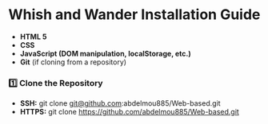 # Whish and Wander Installation Guide
- **HTML 5** 
- **CSS**
- **JavaScript (DOM manipulation, localStorage, etc.)**
- **Git** (if cloning from a repository)

### 1️⃣ Clone the Repository
- **SSH:** git clone git@github.com:abdelmou885/Web-based.git
- **HTTPS:** git clone https://github.com/abdelmou885/Web-based.git

